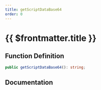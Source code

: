 ```yaml
---
title: getScriptDataBase64
order: 0
---
```


# {{ $frontmatter.title }}

## Function Definition

```ts
public getScriptDataBase64(): string;
```

## Documentation

<!--@include: ./parts/getScriptDataBase64.md-->
